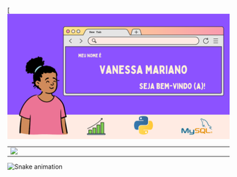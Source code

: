 [![capa](https://github.com/nessamariano/nessamariano/blob/main/github-capa.png)

<center>
  <table>
    <tr>
        <td><img width="495px" align="left" src="https://github-readme-stats.vercel.app/api?username=nessamariano&theme=buefy" /></td>
        <td><img width="400px" align="left" src="https://github-readme-stats.vercel.app/api/top-langs/?username=nessamariano&hide=html&layout=compact&theme=buefy" /</td>  
    </tr>   
  </table>
</center>   




  ![Snake animation](https://github.com/nessamariano/nessamariano/blob/output/github-contribution-grid-snake.svg)
    

